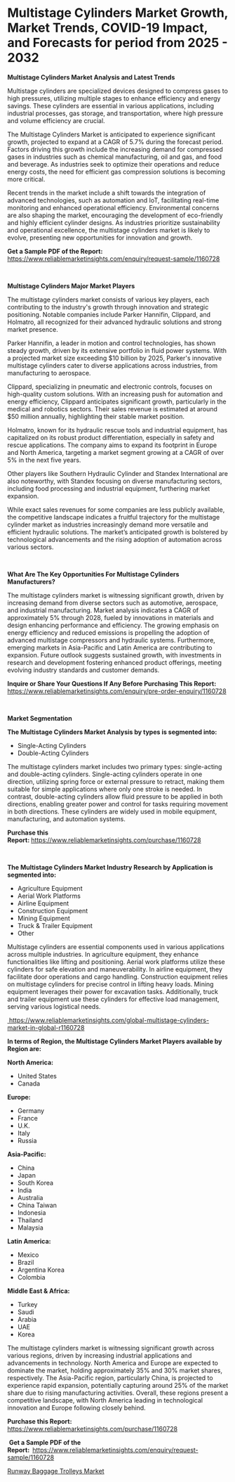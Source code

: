 <p><h1>Multistage Cylinders Market Growth, Market Trends, COVID-19 Impact, and Forecasts for period from 2025 - 2032</h1></p><p><strong>Multistage Cylinders Market Analysis and Latest Trends</strong></p>
<p><p>Multistage cylinders are specialized devices designed to compress gases to high pressures, utilizing multiple stages to enhance efficiency and energy savings. These cylinders are essential in various applications, including industrial processes, gas storage, and transportation, where high pressure and volume efficiency are crucial.</p><p>The Multistage Cylinders Market is anticipated to experience significant growth, projected to expand at a CAGR of 5.7% during the forecast period. Factors driving this growth include the increasing demand for compressed gases in industries such as chemical manufacturing, oil and gas, and food and beverage. As industries seek to optimize their operations and reduce energy costs, the need for efficient gas compression solutions is becoming more critical.</p><p>Recent trends in the market include a shift towards the integration of advanced technologies, such as automation and IoT, facilitating real-time monitoring and enhanced operational efficiency. Environmental concerns are also shaping the market, encouraging the development of eco-friendly and highly efficient cylinder designs. As industries prioritize sustainability and operational excellence, the multistage cylinders market is likely to evolve, presenting new opportunities for innovation and growth.</p></p>
<p><strong>Get a Sample PDF of the Report:&nbsp;</strong> <a href="https://www.reliablemarketinsights.com/enquiry/request-sample/1160728?utm_campaign=3223&utm_medium=2&utm_source=Github&utm_content=ia&utm_term=22032025&utm_id=multistage-cylinders">https://www.reliablemarketinsights.com/enquiry/request-sample/1160728</a></p>
<p>&nbsp;</p>
<p><strong>Multistage Cylinders Major Market Players</strong></p>
<p><p>The multistage cylinders market consists of various key players, each contributing to the industry's growth through innovation and strategic positioning. Notable companies include Parker Hannifin, Clippard, and Holmatro, all recognized for their advanced hydraulic solutions and strong market presence.</p><p>Parker Hannifin, a leader in motion and control technologies, has shown steady growth, driven by its extensive portfolio in fluid power systems. With a projected market size exceeding $10 billion by 2025, Parker's innovative multistage cylinders cater to diverse applications across industries, from manufacturing to aerospace.</p><p>Clippard, specializing in pneumatic and electronic controls, focuses on high-quality custom solutions. With an increasing push for automation and energy efficiency, Clippard anticipates significant growth, particularly in the medical and robotics sectors. Their sales revenue is estimated at around $50 million annually, highlighting their stable market position.</p><p>Holmatro, known for its hydraulic rescue tools and industrial equipment, has capitalized on its robust product differentiation, especially in safety and rescue applications. The company aims to expand its footprint in Europe and North America, targeting a market segment growing at a CAGR of over 5% in the next five years.</p><p>Other players like Southern Hydraulic Cylinder and Standex International are also noteworthy, with Standex focusing on diverse manufacturing sectors, including food processing and industrial equipment, furthering market expansion.</p><p>While exact sales revenues for some companies are less publicly available, the competitive landscape indicates a fruitful trajectory for the multistage cylinder market as industries increasingly demand more versatile and efficient hydraulic solutions. The market’s anticipated growth is bolstered by technological advancements and the rising adoption of automation across various sectors.</p></p>
<p>&nbsp;</p>
<p><strong>What Are The Key Opportunities For Multistage Cylinders Manufacturers?</strong></p>
<p><p>The multistage cylinders market is witnessing significant growth, driven by increasing demand from diverse sectors such as automotive, aerospace, and industrial manufacturing. Market analysis indicates a CAGR of approximately 5% through 2028, fueled by innovations in materials and design enhancing performance and efficiency. The growing emphasis on energy efficiency and reduced emissions is propelling the adoption of advanced multistage compressors and hydraulic systems. Furthermore, emerging markets in Asia-Pacific and Latin America are contributing to expansion. Future outlook suggests sustained growth, with investments in research and development fostering enhanced product offerings, meeting evolving industry standards and customer demands.</p></p>
<p><strong>Inquire or Share Your Questions If Any Before Purchasing This Report:</strong> <a href="https://www.reliablemarketinsights.com/enquiry/pre-order-enquiry/1160728?utm_campaign=3223&utm_medium=2&utm_source=Github&utm_content=ia&utm_term=22032025&utm_id=multistage-cylinders">https://www.reliablemarketinsights.com/enquiry/pre-order-enquiry/1160728</a></p>
<p>&nbsp;</p>
<p><strong>Market Segmentation</strong></p>
<p><strong>The Multistage Cylinders Market Analysis by types is segmented into:</strong></p>
<p><ul><li>Single-Acting Cylinders</li><li>Double-Acting Cylinders</li></ul></p>
<p><p>The multistage cylinders market includes two primary types: single-acting and double-acting cylinders. Single-acting cylinders operate in one direction, utilizing spring force or external pressure to retract, making them suitable for simple applications where only one stroke is needed. In contrast, double-acting cylinders allow fluid pressure to be applied in both directions, enabling greater power and control for tasks requiring movement in both directions. These cylinders are widely used in mobile equipment, manufacturing, and automation systems.</p></p>
<p><strong>Purchase this Report:&nbsp;</strong><a href="https://www.reliablemarketinsights.com/purchase/1160728?utm_campaign=3223&utm_medium=2&utm_source=Github&utm_content=ia&utm_term=22032025&utm_id=multistage-cylinders">https://www.reliablemarketinsights.com/purchase/1160728</a></p>
<p>&nbsp;</p>
<p><strong>The Multistage Cylinders Market Industry Research by Application is segmented into:</strong></p>
<p><ul><li>Agriculture Equipment</li><li>Aerial Work Platforms</li><li>Airline Equipment</li><li>Construction Equipment</li><li>Mining Equipment</li><li>Truck & Trailer Equipment</li><li>Other</li></ul></p>
<p><p>Multistage cylinders are essential components used in various applications across multiple industries. In agriculture equipment, they enhance functionalities like lifting and positioning. Aerial work platforms utilize these cylinders for safe elevation and maneuverability. In airline equipment, they facilitate door operations and cargo handling. Construction equipment relies on multistage cylinders for precise control in lifting heavy loads. Mining equipment leverages their power for excavation tasks. Additionally, truck and trailer equipment use these cylinders for effective load management, serving various logistical needs.</p></p>
<p><a href="https://www.reliablemarketinsights.com/global-multistage-cylinders-market-in-global-r1160728?utm_campaign=3223&utm_medium=2&utm_source=Github&utm_content=ia&utm_term=22032025&utm_id=multistage-cylinders">&nbsp;https://www.reliablemarketinsights.com/global-multistage-cylinders-market-in-global-r1160728</a></p>
<p><strong>In terms of Region, the Multistage Cylinders Market Players available by Region are:</strong></p>
<p>
    <p> <strong> North America: </strong>
        <ul>
            <li>United States</li>
            <li>Canada</li>
        </ul>
        </p> 
    <p> <strong> Europe: </strong>
        <ul>
            <li>Germany</li>
            <li>France</li>
            <li>U.K.</li>
            <li>Italy</li>
            <li>Russia</li>
        </ul>
        </p> 
    <p> <strong> Asia-Pacific: </strong>
        <ul>
            <li>China</li>
            <li>Japan</li>
            <li>South Korea</li>
            <li>India</li>
            <li>Australia</li>
            <li>China Taiwan</li>
            <li>Indonesia</li>
            <li>Thailand</li>
            <li>Malaysia</li>
        </ul>
        </p> 
    <p> <strong> Latin America: </strong>
        <ul>
            <li>Mexico</li>
            <li>Brazil</li>
            <li>Argentina Korea</li>
            <li>Colombia</li>
        </ul>
        </p> 
    <p> <strong> Middle East & Africa: </strong>
        <ul>
            <li>Turkey</li>
            <li>Saudi</li>
            <li>Arabia</li>
            <li>UAE</li>
            <li>Korea</li>
        </ul>
    </p>
    </p>
<p><p>The multistage cylinders market is witnessing significant growth across various regions, driven by increasing industrial applications and advancements in technology. North America and Europe are expected to dominate the market, holding approximately 35% and 30% market shares, respectively. The Asia-Pacific region, particularly China, is projected to experience rapid expansion, potentially capturing around 25% of the market share due to rising manufacturing activities. Overall, these regions present a competitive landscape, with North America leading in technological innovation and Europe following closely behind.</p></p>
<p><strong>Purchase this Report: </strong><a href="https://www.reliablemarketinsights.com/purchase/1160728?utm_campaign=3223&utm_medium=2&utm_source=Github&utm_content=ia&utm_term=22032025&utm_id=multistage-cylinders">https://www.reliablemarketinsights.com/purchase/1160728</a></p>
<p>&nbsp;<strong>Get a Sample PDF of the Report:&nbsp;&nbsp;</strong><a href="https://www.reliablemarketinsights.com/enquiry/request-sample/1160728?utm_campaign=3223&utm_medium=2&utm_source=Github&utm_content=ia&utm_term=22032025&utm_id=multistage-cylinders">https://www.reliablemarketinsights.com/enquiry/request-sample/1160728</a></p>
<p><strong></strong></p>
<p><p><a href="https://github.com/shafriusizi/Market-Research-Report-List-1/blob/main/runway-baggage-trolleys-market.md?utm_campaign=3223&utm_medium=2&utm_source=Github&utm_content=ia&utm_term=22032025&utm_id=multistage-cylinders">Runway Baggage Trolleys Market</a></p></p>